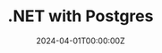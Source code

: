 ---
title: .NET with Postgres
summary: Dans ce projet, j'aborde différents scénarios d'utilisation d'une base de données Postgres dans différents types de projets .NET avec C#.
tags:
- C#
- .NET
date: "2024-04-01T00:00:00Z"

# Optional external URL for project (replaces project detail page).
external_link: https://github.com/agailloty/dotnet-with-postgres

image:
  caption: 
  focal_point: Smart
---